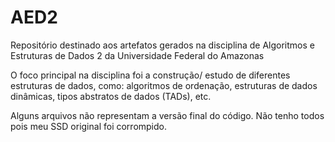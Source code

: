 # AED2
Repositório destinado aos artefatos gerados na disciplina de Algoritmos e Estruturas de Dados 2 da Universidade Federal do Amazonas

O foco principal na disciplina foi a construção/ estudo de diferentes estruturas de dados, como: algoritmos de ordenação, estruturas de dados dinâmicas, tipos abstratos de dados (TADs), etc.

Alguns arquivos não representam a versão final do código. Não tenho todos pois meu SSD original foi corrompido.
